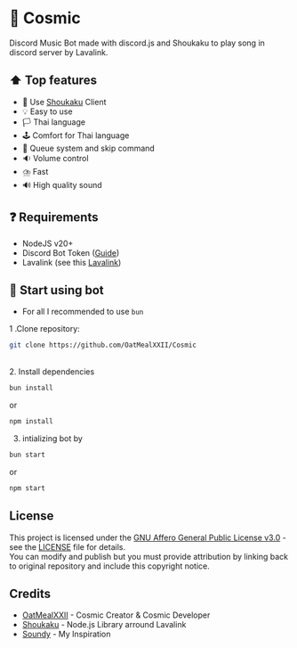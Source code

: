 # 🌌 Cosmic
Discord Music Bot made with discord.js and Shoukaku to play song in discord server by Lavalink.

## ⬆️ Top features
- 📕 Use [Shoukaku](https://github.com/shipgirlproject/Shoukaku) Client
- 💡 Easy to use
- 🏳️ Thai language
- 🕹️ Comfort for Thai language
- 🛒 Queue system and skip command
- 🔉 Volume control
- ⛈️ Fast
- 🔊 High quality sound

## ❓ Requirements
- NodeJS v20+
- Discord Bot Token ([Guide](https://discordjs.guide/preparations/setting-up-a-bot-application.html#creating-your-bot))
- Lavalink (see this [Lavalink](https://lavalink.dev/))

## 🏁 Start using bot
- For all I recommended to use `bun` <br />

1 .Clone repository: <br />
```bash
git clone https://github.com/OatMealXXII/Cosmic
```
<br />
2. Install dependencies <br />

```bash
bun install
``` 
or

```bash
npm install
```
3. intializing bot by <br />
```bash
bun start
```
or
```bash
npm start
```

## License
This project is licensed under the [GNU Affero General Public License v3.0](LICENSE) - see the [LICENSE](LICENSE) file for details. <br />
You can modify and publish but you must provide attribution by linking back to original repository and include this copyright notice.

## Credits
- [OatMealXXII](https://github.com/OatMealXXII) - Cosmic Creator & Cosmic Developer
- [Shoukaku](https://github.com/shipgirlproject/Shoukaku) - Node.js Library arround Lavalink
- [Soundy](https://github.com/idMJA/Soundy) - My Inspiration
